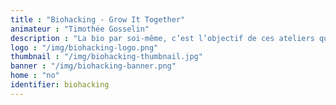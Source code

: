 ```yaml
---
title : "Biohacking - Grow It Together"
animateur : "Timothée Gosselin"
description : "La bio par soi-même, c’est l’objectif de ces ateliers qui vous amèneront à manipuler bactéries et molécules pour mieux interragir avec le monde vivant qui nous entoure."
logo : "/img/biohacking-logo.png"
thumbnail : "/img/biohacking-thumbnail.jpg"
banner : "/img/biohacking-banner.png"
home : "no"
identifier: biohacking
---
```

